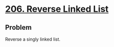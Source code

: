 # [206. Reverse Linked List](https://leetcode.com/problems/reverse-linked-list/description/)

## Problem

Reverse a singly linked list.
